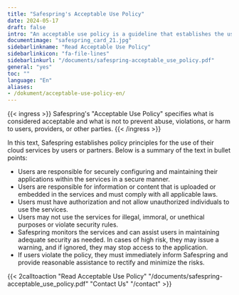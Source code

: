 ```yaml
---
title: "Safespring's Acceptable Use Policy"
date: 2024-05-17
draft: false
intro: "An acceptable use policy is a guideline that establishes the use of a particular service, product, or software in an approved manner."
documentimage: "safespring_card_21.jpg"
sidebarlinkname: "Read Acceptable Use Policy"
sidebarlinkicon: "fa-file-lines"
sidebarlinkurl: "/documents/safespring-acceptable_use_policy.pdf"
general: "yes"
toc: ""
language: "En"
aliases:
- /dokument/acceptable-use-policy-en/
---
```


{{< ingress >}}
Safespring's "Acceptable Use Policy" specifies what is considered acceptable and what is not to prevent abuse, violations, or harm to users, providers, or other parties.
{{< /ingress >}}

In this text, Safespring establishes policy principles for the use of their cloud services by users or partners. Below is a summary of the text in bullet points:

- Users are responsible for securely configuring and maintaining their applications within the services in a secure manner.
- Users are responsible for information or content that is uploaded or embedded in the services and must comply with all applicable laws.
- Users must have authorization and not allow unauthorized individuals to use the services.
- Users may not use the services for illegal, immoral, or unethical purposes or violate security rules.
- Safespring monitors the services and can assist users in maintaining adequate security as needed. In cases of high risk, they may issue a warning, and if ignored, they may stop access to the application.
- If users violate the policy, they must immediately inform Safespring and provide reasonable assistance to rectify and minimize the risks.

{{< 2calltoaction "Read Acceptable Use Policy" "/documents/safespring-acceptable_use_policy.pdf" "Contact Us" "/contact" >}}
